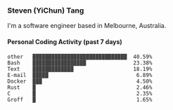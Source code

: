 ### Steven (YiChun) Tang

I'm a software engineer based in Melbourne, Australia.

#### Personal Coding Activity (past 7 days)
```
other   ▓▓▓▓▓▓▓▓▓▓▓▓▓▓▓▓▓▓▓▓▓▓▓▓▓▓▓▓▓▓  40.59%
Bash    ▓▓▓▓▓▓▓▓▓▓▓▓▓▓▓▓▓               23.38%
Text    ▓▓▓▓▓▓▓▓▓▓▓▓▓                   18.19%
E-mail  ▓▓▓▓▓                            6.89%
Docker  ▓▓▓                              4.50%
Rust    ▓                                2.46%
C       ▓                                2.35%
Groff   ▓                                1.65%
```
